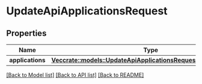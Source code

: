 # UpdateApiApplicationsRequest

## Properties

Name | Type | Description | Notes
------------ | ------------- | ------------- | -------------
**applications** | [**Vec<crate::models::UpdateApiApplicationsRequestApplicationsInner>**](updateAPIApplications_request_applications_inner.md) |  | 

[[Back to Model list]](../README.md#documentation-for-models) [[Back to API list]](../README.md#documentation-for-api-endpoints) [[Back to README]](../README.md)


